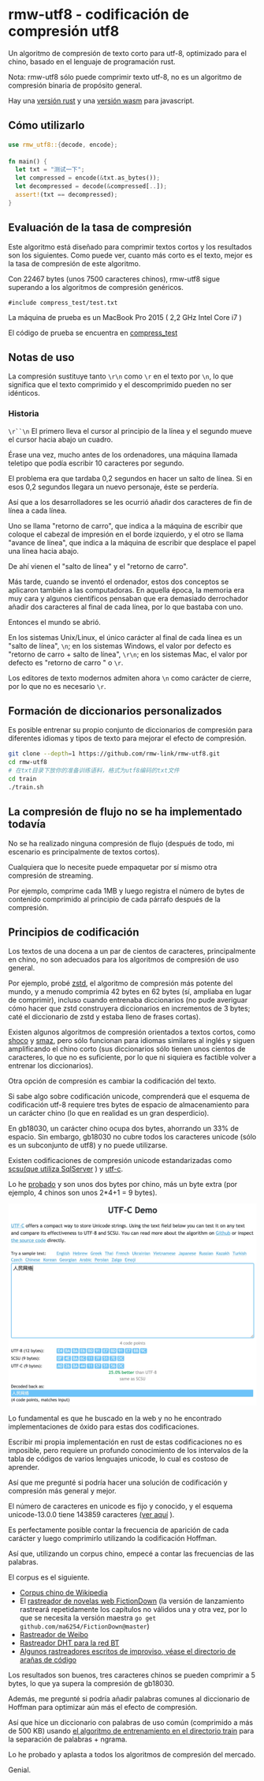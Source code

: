 # rmw-utf8 - codificación de compresión utf8

Un algoritmo de compresión de texto corto para utf-8, optimizado para el chino, basado en el lenguaje de programación rust.

Nota: rmw-utf8 sólo puede comprimir texto utf-8, no es un algoritmo de compresión binaria de propósito general.

Hay una [versión rust](https://github.com/rmw-link/rmw-utf8) y una [versión wasm](https://github.com/rmw-lib/rmw-utf8-wasm) para javascript.

## Cómo utilizarlo

```rust
use rmw_utf8::{decode, encode};

fn main() {
  let txt = "测试一下";
  let compressed = encode(&txt.as_bytes());
  let decompressed = decode(&compressed[..]);
  assert!(txt == decompressed);
}
```

## Evaluación de la tasa de compresión

Este algoritmo está diseñado para comprimir textos cortos y los resultados son los siguientes. Como puede ver, cuanto más corto es el texto, mejor es la tasa de compresión de este algoritmo.

Con 22467 bytes (unos 7500 caracteres chinos), rmw-utf8 sigue superando a los algoritmos de compresión genéricos.

```
#include compress_test/test.txt
```

La máquina de prueba es un MacBook Pro 2015 ( 2,2 GHz Intel Core i7 )

El código de prueba se encuentra en [compress_test](https://github.com/rmw-link/rmw-utf8/tree/master/compress_test)

## Notas de uso

La compresión sustituye tanto `\r\n` como `\r` en el texto por `\n`, lo que significa que el texto comprimido y el descomprimido pueden no ser idénticos.

### Historia

`\r``\n` El primero lleva el cursor al principio de la línea y el segundo mueve el cursor hacia abajo un cuadro.

Érase una vez, mucho antes de los ordenadores, una máquina llamada teletipo que podía escribir 10 caracteres por segundo.

El problema era que tardaba 0,2 segundos en hacer un salto de línea. Si en esos 0,2 segundos llegara un nuevo personaje, éste se perdería.

Así que a los desarrolladores se les ocurrió añadir dos caracteres de fin de línea a cada línea.

Uno se llama "retorno de carro", que indica a la máquina de escribir que coloque el cabezal de impresión en el borde izquierdo, y el otro se llama "avance de línea", que indica a la máquina de escribir que desplace el papel una línea hacia abajo.

De ahí vienen el "salto de línea" y el "retorno de carro".

Más tarde, cuando se inventó el ordenador, estos dos conceptos se aplicaron también a las computadoras. En aquella época, la memoria era muy cara y algunos científicos pensaban que era demasiado derrochador añadir dos caracteres al final de cada línea, por lo que bastaba con uno.

Entonces el mundo se abrió.

En los sistemas Unix/Linux, el único carácter al final de cada línea es un "salto de línea", `\n`; en los sistemas Windows, el valor por defecto es "retorno de carro + salto de línea", `\r\n`; en los sistemas Mac, el valor por defecto es "retorno de carro " o `\r`.

Los editores de texto modernos admiten ahora `\n` como carácter de cierre, por lo que no es necesario `\r`.

## Formación de diccionarios personalizados

Es posible entrenar su propio conjunto de diccionarios de compresión para diferentes idiomas y tipos de texto para mejorar el efecto de compresión.

```bash
git clone --depth=1 https://github.com/rmw-link/rmw-utf8.git
cd rmw-utf8
# 在txt目录下放你的准备训练语料，格式为utf8编码的txt文件
cd train
./train.sh
```

## La compresión de flujo no se ha implementado todavía

No se ha realizado ninguna compresión de flujo (después de todo, mi escenario es principalmente de textos cortos).

Cualquiera que lo necesite puede empaquetar por sí mismo otra compresión de streaming.

Por ejemplo, comprime cada 1MB y luego registra el número de bytes de contenido comprimido al principio de cada párrafo después de la compresión.

## Principios de codificación

Los textos de una docena a un par de cientos de caracteres, principalmente en chino, no son adecuados para los algoritmos de compresión de uso general.

Por ejemplo, probé [zstd](https://github.com/facebook/zstd), el algoritmo de compresión más potente del mundo, y a menudo comprimía 42 bytes en 62 bytes (sí, ampliaba en lugar de comprimir), incluso cuando entrenaba diccionarios (no pude averiguar cómo hacer que zstd construyera diccionarios en incrementos de 3 bytes; caté el diccionario de zstd y estaba lleno de frases cortas).

Existen algunos algoritmos de compresión orientados a textos cortos, como [shoco](https://ed-von-schleck.github.io/shoco/) y [smaz](https://github.com/antirez/smaz), pero sólo funcionan para idiomas similares al inglés y siguen amplificando el chino corto (sus diccionarios sólo tienen unos cientos de caracteres, lo que no es suficiente, por lo que ni siquiera es factible volver a entrenar los diccionarios).

Otra opción de compresión es cambiar la codificación del texto.

Si sabe algo sobre codificación unicode, comprenderá que el esquema de codificación utf-8 requiere tres bytes de espacio de almacenamiento para un carácter chino (lo que en realidad es un gran desperdicio).

En gb18030, un carácter chino ocupa dos bytes, ahorrando un 33% de espacio. Sin embargo, gb18030 no cubre todos los caracteres unicode (sólo es un subconjunto de utf8) y no puede utilizarse.

Existen codificaciones de compresión unicode estandarizadas como [scsu](https://github.com/dop251/scsu)[(que utiliza SqlServer](https://docs.microsoft.com/en-us/sql/relational-databases/data-compression/unicode-compression-implementation?view=sql-server-ver15) ) y [utf-c](https://github.com/deNULL/utf-c).

Lo he [probado](https://denull.github.io/utf-c) y son unos dos bytes por chino, más un byte extra (por ejemplo, 4 chinos son unos 2*4+1 = 9 bytes).

![](https://raw.githubusercontent.com/gcxfd/img/gh-pages/ffxMd3.jpg)

Lo fundamental es que he buscado en la web y no he encontrado implementaciones de óxido para estas dos codificaciones.

Escribir mi propia implementación en rust de estas codificaciones no es imposible, pero requiere un profundo conocimiento de los intervalos de la tabla de códigos de varios lenguajes unicode, lo cual es costoso de aprender.

Así que me pregunté si podría hacer una solución de codificación y compresión más general y mejor.

El número de caracteres en unicode es fijo y conocido, y el esquema unicode-13.0.0 tiene 143859 caracteres [(ver aquí](https://github.com/rmw-link/utf8_compress/blob/master/all_char.py) ).

Es perfectamente posible contar la frecuencia de aparición de cada carácter y luego comprimirlo utilizando la codificación Hoffman.

Así que, utilizando un corpus chino, empecé a contar las frecuencias de las palabras.

El corpus es el siguiente.

* [Corpus chino de Wikipedia](https://jdhao.github.io/2019/01/10/two_chinese_corpus)
* El [rastreador de novelas web FictionDown](https://github.com/ma6254/FictionDown) (la versión de lanzamiento rastreará repetidamente los capítulos no válidos una y otra vez, por lo que se necesita la versión maestra `go get github.com/ma6254/FictionDown@master`)
* [Rastreador de Weibo](https://github.com/gcxfd/weibo-crawler)
* [Rastreador DHT para la red BT](https://github.com/gcxfd/bt-spider)
* [Algunos rastreadores escritos de improviso, véase el directorio de arañas de código](https://github.com/rmw-link/utf8_compress/tree/master/spider)

Los resultados son buenos, tres caracteres chinos se pueden comprimir a 5 bytes, lo que ya supera la compresión de gb18030.

Además, me pregunté si podría añadir palabras comunes al diccionario de Hoffman para optimizar aún más el efecto de compresión.

Así que hice un diccionario con palabras de uso común (comprimido a más de 500 KB) usando [el algoritmo de entrenamiento en el directorio train](https://github.com/rmw-link/rmw-utf8/tree/master/train) para la separación de palabras + ngrama.

Lo he probado y aplasta a todos los algoritmos de compresión del mercado.

Genial.